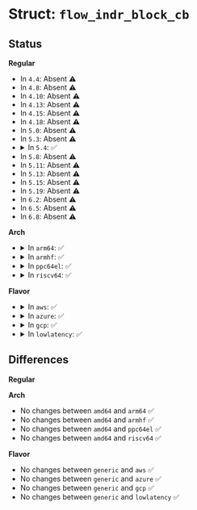 # Struct: <code>flow_indr_block_cb</code>

## Status
<b>Regular</b>
<ul>
<li>
In <code>4.4</code>: Absent ⚠️
</li>
<li>
In <code>4.8</code>: Absent ⚠️
</li>
<li>
In <code>4.10</code>: Absent ⚠️
</li>
<li>
In <code>4.13</code>: Absent ⚠️
</li>
<li>
In <code>4.15</code>: Absent ⚠️
</li>
<li>
In <code>4.18</code>: Absent ⚠️
</li>
<li>
In <code>5.0</code>: Absent ⚠️
</li>
<li>
In <code>5.3</code>: Absent ⚠️
</li>
<li>
<details>
<summary>In <code>5.4</code>: ✅</summary>

```c
struct flow_indr_block_cb {
    struct list_head list;
    void *cb_priv;
    flow_indr_block_bind_cb_t *cb;
    void *cb_ident;
};
```
</details>
</li>
<li>
In <code>5.8</code>: Absent ⚠️
</li>
<li>
In <code>5.11</code>: Absent ⚠️
</li>
<li>
In <code>5.13</code>: Absent ⚠️
</li>
<li>
In <code>5.15</code>: Absent ⚠️
</li>
<li>
In <code>5.19</code>: Absent ⚠️
</li>
<li>
In <code>6.2</code>: Absent ⚠️
</li>
<li>
In <code>6.5</code>: Absent ⚠️
</li>
<li>
In <code>6.8</code>: Absent ⚠️
</li>
</ul>
<b>Arch</b>
<ul>
<li>
<details>
<summary>In <code>arm64</code>: ✅</summary>

```c
struct flow_indr_block_cb {
    struct list_head list;
    void *cb_priv;
    flow_indr_block_bind_cb_t *cb;
    void *cb_ident;
};
```
</details>
</li>
<li>
<details>
<summary>In <code>armhf</code>: ✅</summary>

```c
struct flow_indr_block_cb {
    struct list_head list;
    void *cb_priv;
    flow_indr_block_bind_cb_t *cb;
    void *cb_ident;
};
```
</details>
</li>
<li>
<details>
<summary>In <code>ppc64el</code>: ✅</summary>

```c
struct flow_indr_block_cb {
    struct list_head list;
    void *cb_priv;
    flow_indr_block_bind_cb_t *cb;
    void *cb_ident;
};
```
</details>
</li>
<li>
<details>
<summary>In <code>riscv64</code>: ✅</summary>

```c
struct flow_indr_block_cb {
    struct list_head list;
    void *cb_priv;
    flow_indr_block_bind_cb_t *cb;
    void *cb_ident;
};
```
</details>
</li>
</ul>
<b>Flavor</b>
<ul>
<li>
<details>
<summary>In <code>aws</code>: ✅</summary>

```c
struct flow_indr_block_cb {
    struct list_head list;
    void *cb_priv;
    flow_indr_block_bind_cb_t *cb;
    void *cb_ident;
};
```
</details>
</li>
<li>
<details>
<summary>In <code>azure</code>: ✅</summary>

```c
struct flow_indr_block_cb {
    struct list_head list;
    void *cb_priv;
    flow_indr_block_bind_cb_t *cb;
    void *cb_ident;
};
```
</details>
</li>
<li>
<details>
<summary>In <code>gcp</code>: ✅</summary>

```c
struct flow_indr_block_cb {
    struct list_head list;
    void *cb_priv;
    flow_indr_block_bind_cb_t *cb;
    void *cb_ident;
};
```
</details>
</li>
<li>
<details>
<summary>In <code>lowlatency</code>: ✅</summary>

```c
struct flow_indr_block_cb {
    struct list_head list;
    void *cb_priv;
    flow_indr_block_bind_cb_t *cb;
    void *cb_ident;
};
```
</details>
</li>
</ul>

## Differences
<b>Regular</b>
<ul>
</ul>
<b>Arch</b>
<ul>
<li>
No changes between <code>amd64</code> and <code>arm64</code> ✅
</li>
<li>
No changes between <code>amd64</code> and <code>armhf</code> ✅
</li>
<li>
No changes between <code>amd64</code> and <code>ppc64el</code> ✅
</li>
<li>
No changes between <code>amd64</code> and <code>riscv64</code> ✅
</li>
</ul>
<b>Flavor</b>
<ul>
<li>
No changes between <code>generic</code> and <code>aws</code> ✅
</li>
<li>
No changes between <code>generic</code> and <code>azure</code> ✅
</li>
<li>
No changes between <code>generic</code> and <code>gcp</code> ✅
</li>
<li>
No changes between <code>generic</code> and <code>lowlatency</code> ✅
</li>
</ul>
